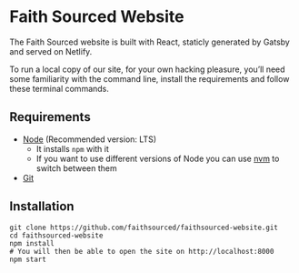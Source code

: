 # Faith Sourced Website

The Faith Sourced website is built with React, staticly generated by Gatsby and served on Netlify.

To run a local copy of our site, for your own hacking pleasure, you’ll need some familiarity with the command line, install the requirements and follow these terminal commands.

## Requirements

* [Node](https://nodejs.org/en/download/) (Recommended version: LTS)
  * It installs `npm` with it
  * If you want to use different versions of Node you can use [nvm](https://github.com/nvm-sh/nvm) to switch between them
* [Git](https://git-scm.com/)

## Installation

```zh
git clone https://github.com/faithsourced/faithsourced-website.git
cd faithsourced-website
npm install
# You will then be able to open the site on http://localhost:8000
npm start
```
